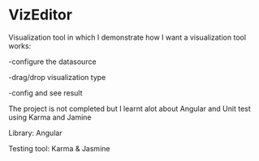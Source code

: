 VizEditor
=========

Visualization tool in which I demonstrate how I want a visualization tool works:

-configure the datasource

-drag/drop visualization type

-config and see result 


The project is not completed but I learnt alot about Angular and Unit test using Karma and Jamine



Library: Angular


Testing tool: Karma & Jasmine
